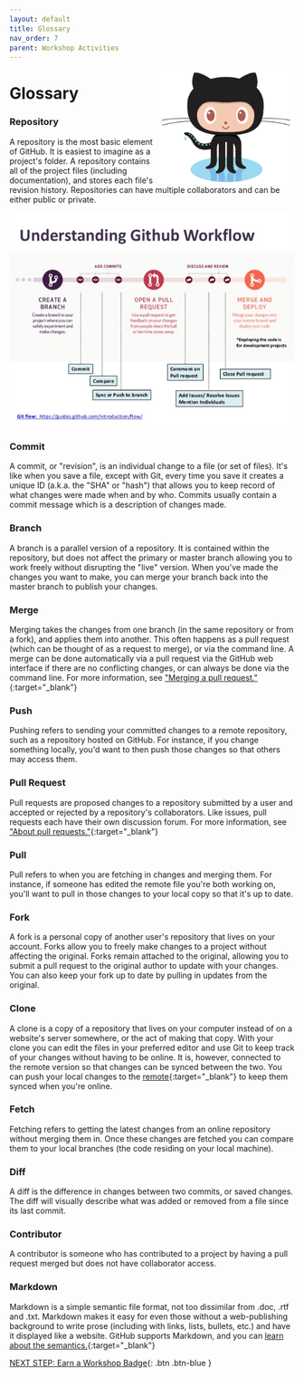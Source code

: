 ```yaml
---
layout: default
title: Glossary
nav_order: 7
parent: Workshop Activities
---
```


<img src="images/act-6/0.png" alt="github logo" style="float:right;width:240px;">

# Glossary

### Repository

A repository is the most basic element of GitHub. It is easiest to imagine as a project's folder. A repository contains all of the project files (including documentation), and stores each file's revision history. Repositories can have multiple collaborators and can be either public or private.

<img src="images/act-6/0-2.png" alt="understanding github workflow" style="width:720px;">

### Commit

A commit, or "revision", is an individual change to a file (or set of files). It's like when you save a file, except with Git, every time you save it creates a unique ID (a.k.a. the "SHA" or "hash") that allows you to keep record of what changes were made when and by who. Commits usually contain a commit message which is a description of changes made.

### Branch

A branch is a parallel version of a repository. It is contained within the repository, but does not affect the primary or master branch allowing you to work freely without disrupting the "live" version. When you've made the changes you want to make, you can merge your branch back into the master branch to publish your changes.

### Merge

Merging takes the changes from one branch (in the same repository or from a fork), and applies them into another. This often happens as a pull request (which can be thought of as a request to merge), or via the command line. A merge can be done automatically via a pull request via the GitHub web interface if there are no conflicting changes, or can always be done via the command line. For more information, see ["Merging a pull request."](https://help.github.com/articles/merging-a-pull-request){:target="_blank"}

### Push

Pushing refers to sending your committed changes to a remote repository, such as a repository hosted on GitHub. For instance, if you change something locally, you'd want to then push those changes so that others may access them.

### Pull Request

Pull requests are proposed changes to a repository submitted by a user and accepted or rejected by a repository's collaborators. Like issues, pull requests each have their own discussion forum. For more information, see ["About pull requests."](https://help.github.com/articles/about-pull-requests){:target="_blank"}

### Pull

Pull refers to when you are fetching in changes and merging them. For instance, if someone has edited the remote file you're both working on, you'll want to pull in those changes to your local copy so that it's up to date.

### Fork

A fork is a personal copy of another user's repository that lives on your account. Forks allow you to freely make changes to a project without affecting the original. Forks remain attached to the original, allowing you to submit a pull request to the original author to update with your changes. You can also keep your fork up to date by pulling in updates from the original.

### Clone

A clone is a copy of a repository that lives on your computer instead of on a website's server somewhere, or the act of making that copy. With your clone you can edit the files in your preferred editor and use Git to keep track of your changes without having to be online. It is, however, connected to the remote version so that changes can be synced between the two. You can push your local changes to the [remote](https://help.github.com/articles/github-glossary/#remote){:target="_blank"} to keep them synced when you're online.

### Fetch

Fetching refers to getting the latest changes from an online repository without merging them in. Once these changes are fetched you can compare them to your local branches (the code residing on your local machine).

### Diff

A diff is the difference in changes between two commits, or saved changes. The diff will visually describe what was added or removed from a file since its last commit.

### Contributor

A contributor is someone who has contributed to a project by having a pull request merged but does not have collaborator access.

### Markdown

Markdown is a simple semantic file format, not too dissimilar from .doc, .rtf and .txt. Markdown makes it easy for even those without a web-publishing background to write prose (including with links, lists, bullets, etc.) and have it displayed like a website. GitHub supports Markdown, and you can [learn about the semantics.](https://help.github.com/categories/writing-on-github/){:target="_blank"}

[NEXT STEP: Earn a Workshop Badge](informal-credentials.html){: .btn .btn-blue }
